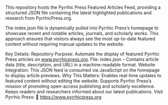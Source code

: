 This repository hosts the Pyrrhic Press Featured Articles Feed, providing a structured JSON file containing the latest highlighted publications and research from PyrrhicPress.org.

The index.json file is dynamically pulled into Pyrrhic Press’s homepage to showcase recent and notable articles, journals, and scholarly works. This approach ensures that visitors always see the most up-to-date featured content without requiring manual updates to the website.

Key Details:
Repository Purpose:
Automate the display of featured Pyrrhic Press articles on www.pyrrhicpress.org.
File:
index.json – Contains article data (title, description, and URL) in a machine-readable format.
Website Integration:
This JSON feed is consumed via JavaScript on the homepage to display article previews.
Why This Matters:
Enables real-time updates to featured content without editing the website.
Supports Pyrrhic Press’s mission of promoting open-access publishing and scholarly excellence.
Keeps readers and researchers informed about our latest publications.
Visit Pyrrhic Press:
🔗 https://www.pyrrhicpress.org
